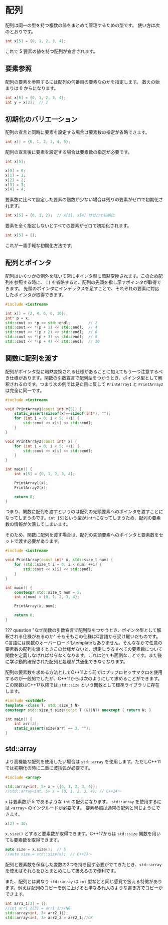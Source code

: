 # 配列

配列は同一の型を持つ複数の値をまとめて管理するための型です。
使い方は次のとおりです。

```cpp
int x[5] = {0, 1, 2, 3, 4};
```

これで 5 要素の値を持つ配列が宣言されます。

## 要素参照

配列の要素を参照するには配列の何番目の要素なのかを指定します。
数えの始まりは 0 からになります。

```cpp
int x[5] = {0, 1, 2, 3, 4};
int y = x[2];  // 2
```

## 初期化のバリエーション

配列の宣言と同時に要素を設定する場合は要素数の指定が省略できます。

```cpp
int x[] = {0, 1, 2, 3, 4, 5};
```

配列の宣言後に要素を設定する場合は要素数の指定が必要です。

```cpp
int x[5];

x[0] = 0;
x[1] = 1;
x[2] = 2;
x[3] = 3;
x[4] = 4;
```

要素数に比べて設定した要素の個数が少ない場合は残りの要素がゼロで初期化されます。

```cpp
int x[5] = {0, 1, 2};  // x[3], x[4] はゼロで初期化
```

要素を全く指定しないとすべての要素がゼロで初期化されます。

```cpp
int x[5] = {};
```

これが一番手軽な初期化方法です。

## 配列とポインタ

配列はいくつかの例外を除いて常にポインタ型に暗黙変換されます。このため配列を参照する時に、 `[]` を省略すると、配列の先頭を指し示すポインタが取得できます。
先頭のポインタにインデックスを足すことで、それぞれの要素に対応したポインタが取得できます。

```cpp
#include <iostream>

int x[] = {2, 4, 6, 8, 10};
int* p = x;
std::cout << *p << std::endl;        // 2
std::cout << *(p + 1) << std::endl;  // 4
std::cout << *(p + 2) << std::endl;  // 6
std::cout << *(p + 3) << std::endl;  // 8
std::cout << *(p + 4) << std::endl;  // 10
```

## 関数に配列を渡す

配列がポインタ型に暗黙変換される仕様があることに加えてもう一つ注意するべき仕様があります。関数の引数宣言で配列型をつかうとき、ポインタ型として解釈されるのです。つまり次の例では見た目に反して `PrintArray1` と `PrintArray2` は完全に同一です。

```cpp
#include <iostream>

void PrintArray1(const int x[5]) {
    static_assert(sizeof(x)==sizeof(int*), "");
    for (int i = 0; i < 5; ++i) {
        std::cout << x[i] << std::endl;
    }
}

void PrintArray2(const int* x) {
    for (int i = 0; i < 5; ++i) {
        std::cout << x[i] << std::endl;
    }
}

int main() {
    int x[5] = {0, 1, 2, 3, 4};

    PrintArray1(x);
    PrintArray2(x);

    return 0;
}
```

つまり、関数に配列を渡すというのは配列の先頭要素へのポインタを渡すことになってしまうのです。`int [5]`という型が`int*`になってしまうため、配列の要素数の情報が欠落してしまいます。

そのため、関数に配列を渡す場合は、配列の先頭要素へのポインタと要素数をセットで渡す必要があります。

```cpp
#include <iostream>

void PrintArray(const int* x, std::size_t num) {
    for (std::size_t i = 0; i < num; ++i) {
        std::cout << x[i] << std::endl;
    }
}

int main() {
    constexpr std::size_t num = 5;
    int x[num] = {0, 1, 2, 3, 4};

    PrintArray(x, num);

    return 0;
}
```

??? question "なぜ関数の引数宣言で配列型をつかうとき、ポインタ型として解釈される仕様があるのか"
    そもそもこの仕様はC言語から受け継いだものです。C言語には関数のオーバーロードもtemplateもありません。そんななかで任意の要素数の配列を渡すときこの仕様がないと、想定しうるすべての要素数について関数を定義しなければならなくなります。これはとても面倒なことです。また後に学ぶ動的確保された配列と処理が共通化できなくなります。
    
配列の要素数を求める方法としてC++11より前ではプリプロセッサマクロを使用するのが一般的でしたが、C++11からは次のようにして求めることができます。この関数はC++17以降では `std::size` という関数として標準ライブラリに存在します。

```cpp
#include <cstddef>
template <class T, std::size_t N>
constexpr std::size_t size(const T (&)[N]) noexcept { return N; }

int main() {
    int arr[3];
    static_assert(size(arr) == 3, "");
}
```

## std::array

より高機能な配列を使用したい場合は `std::array` を使用します。ただしC++11では初期化の時に二重に波括弧が必要です。

```cpp
#include <array>

std::array<int, 5> x = {{0, 1, 2, 3, 4}};
//std::array<int, 5> x = {0, 1, 2, 3, 4}; // C++14～
```

`x` は要素数が 5 であるような `int` の配列になります。
`std::array` を使用するには `<array>` のインクルードが必要です。
要素参照は通常の配列と同じようにできます。

```cpp
x[2] = 10;
```

`x.size()` とすると要素数が取得できます。C++17からは `std::size` 関数を用いても要素数を取得できます。

```cpp
auto size = x.size();  // 5
//auto size = std::size(x);  // C++17～
```

配列と要素数を保存した変数の2つを持ち回す必要がでてきたとき、`std::array` を使えばそれらをひとまとめにして扱えるので便利です。

また、配列とは異なり `std::array` は `int` 型などと同じ感覚で扱える特徴があります。例えば配列のコピーを例に上げると単なる代入のような書き方でコピーができます。

```cpp
int arr1_1[3] = {};
//int arr1_2[3] = arr1_1;//NG
std::array<int, 3> arr2_1{};
std::array<int, 3> arr2_2 = arr2_1;//OK
```
